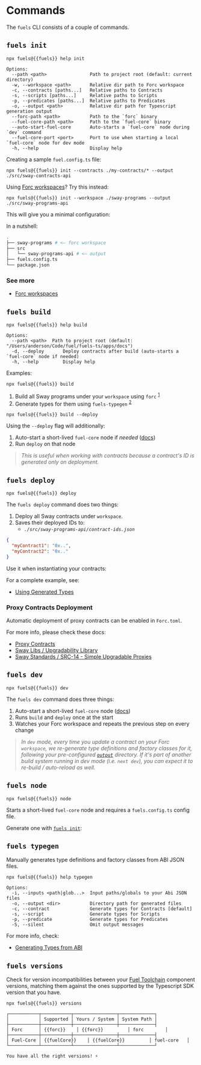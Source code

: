 <script setup>
  import { data } from '../../versions.data'
  const { fuels, forc, fuelCore } = data
</script>

# Commands

The `fuels` CLI consists of a couple of commands.

## `fuels init`

```console-vue
npx fuels@{{fuels}} help init
```

```console
Options:
  --path <path>                Path to project root (default: current directory)
  -w, --workspace <path>       Relative dir path to Forc workspace
  -c, --contracts [paths...]   Relative paths to Contracts
  -s, --scripts [paths...]     Relative paths to Scripts
  -p, --predicates [paths...]  Relative paths to Predicates
  -o, --output <path>          Relative dir path for Typescript generation output
  --forc-path <path>           Path to the `forc` binary
  --fuel-core-path <path>      Path to the `fuel-core` binary
  --auto-start-fuel-core       Auto-starts a `fuel-core` node during `dev` command
  --fuel-core-port <port>      Port to use when starting a local `fuel-core` node for dev mode
  -h, --help                   Display help
```

Creating a sample `fuel.config.ts` file:

```console-vue
npx fuels@{{fuels}} init --contracts ./my-contracts/* --output ./src/sway-contracts-api
```

Using [Forc workspaces](https://docs.fuel.network/docs/forc/workspaces/)? Try this instead:

```console-vue
npx fuels@{{fuels}} init --workspace ./sway-programs --output ./src/sway-programs-api
```

This will give you a minimal configuration:

<!-- SNIPPET FILE ERROR: File not found '../../demo-fuels/fuels.config.minimal.ts' -->

In a nutshell:

```sh
.
├── sway-programs # <— forc workspace
├── src
│   └── sway-programs-api # <— output
├── fuels.config.ts
└── package.json
```

### See more

- [Forc workspaces](https://docs.fuel.network/docs/forc/workspaces/)

## `fuels build`

```console-vue
npx fuels@{{fuels}} help build
```

```console
Options:
  --path <path>  Path to project root (default: "/Users/anderson/Code/fuel/fuels-ts/apps/docs")
  -d, --deploy       Deploy contracts after build (auto-starts a `fuel-core` node if needed)
  -h, --help         Display help
```

Examples:

```console-vue
npx fuels@{{fuels}} build
```

1.  Build all Sway programs under your `workspace` using `forc` <sup>[1](https://docs.fuel.network/docs/forc/commands/forc_build/)</sup>
1.  Generate types for them using `fuels-typegen` <sup>[2](#fuels-typegen)</sup>

```console-vue
npx fuels@{{fuels}} build --deploy
```

Using the `--deploy` flag will additionally:

1. Auto-start a short-lived `fuel-core` node if _needed_ ([docs](./config-file.md#autostartfuelcore))
1. Run `deploy` on that node

> _This is useful when working with contracts because a contract's ID is generated only on deployment._

## `fuels deploy`

```console-vue
npx fuels@{{fuels}} deploy
```

The `fuels deploy` command does two things:

1. Deploy all Sway contracts under `workspace`.
1. Saves their deployed IDs to:
   - _`./src/sway-programs-api/contract-ids.json`_

```json
{
  "myContract1": "0x..",
  "myContract2": "0x.."
}
```

Use it when instantiating your contracts:

<!-- SNIPPET FILE ERROR: File not found '../../demo-fuels/src/index.test.ts' -->

For a complete example, see:

- [Using Generated Types](./using-generated-types.md)

### Proxy Contracts Deployment

Automatic deployment of proxy contracts can be enabled in `Forc.toml`.

For more info, please check these docs:

- [Proxy Contracts](https://docs.fuel.network/docs/forc/plugins/forc_client/#proxy-contracts)
- [Sway Libs / Upgradability Library](https://docs.fuel.network/docs/sway-libs/upgradability/#upgradability-library)
- [Sway Standards / SRC-14 - Simple Upgradable Proxies](https://docs.fuel.network/docs/sway-standards/src-14-simple-upgradeable-proxies/#src-14-simple-upgradeable-proxies)

## `fuels dev`

```console-vue
npx fuels@{{fuels}} dev
```

The `fuels dev` command does three things:

1. Auto-start a short-lived `fuel-core` node ([docs](./config-file.md#autostartfuelcore))
1. Runs `build` and `deploy` once at the start
1. Watches your Forc workspace and repeats the previous step on every change

> _In `dev` mode, every time you update a contract on your Forc `workspace`, we re-generate type definitions and factory classes for it, following your pre-configured [`output`](./config-file.md#output) directory. If it's part of another build system running in dev mode (i.e. `next dev`), you can expect it to re-build / auto-reload as well._

## `fuels node`

```console-vue
npx fuels@{{fuels}} node
```

Starts a short-lived `fuel-core` node and requires a `fuels.config.ts` config file.

Generate one with [`fuels init`](#fuels-init):

<!-- SNIPPET FILE ERROR: File not found '../../demo-fuels/fuels.config.minimal.ts' -->

## `fuels typegen`

Manually generates type definitions and factory classes from ABI JSON files.

```console-vue
npx fuels@{{fuels}} help typegen
```

```console
Options:
  -i, --inputs <path|glob...>  Input paths/globals to your Abi JSON files
  -o, --output <dir>           Directory path for generated files
  -c, --contract               Generate types for Contracts [default]
  -s, --script                 Generate types for Scripts
  -p, --predicate              Generate types for Predicates
  -S, --silent                 Omit output messages
```

For more info, check:

- [Generating Types from ABI](./generating-types.md)

## `fuels versions`

Check for version incompatibilities between your [Fuel Toolchain](https://docs.fuel.network/docs/sway/introduction/fuel_toolchain/#the-fuel-toolchain) component versions, matching them against the ones supported by the Typescript SDK version that you have.

```console-vue
npx fuels@{{fuels}} versions
```

```console-vue
┌───────────┬───────────┬────────────────┬─────────────┐
│           │ Supported │ Yours / System │ System Path │
├───────────┼───────────┼────────────────┼─────────────┤
│ Forc      │ {{forc}}    │ {{forc}}         │ forc        │
├───────────┼───────────┼────────────────┼─────────────┤
│ Fuel-Core │ {{fuelCore}}    │ {{fuelCore}}         │ fuel-core   │
└───────────┴───────────┴────────────────┴─────────────┘

You have all the right versions! ⚡
```
